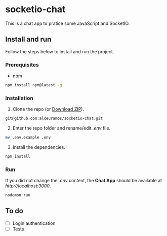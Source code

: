 # socketio-chat
<p>This is a chat app to pratice some JavaScript and SocketIO.</p>


## Install and run

Follow the steps below to install and run the project.

### Prerequisites
- npm
```bash
npm install npm@latest -g
```

### Installation
1. Clone the repo (or [Download ZIP](https://github.com/alceuramos/socketio-chat/archive/refs/heads/main.zip)).
```bash
git@github.com:alceuramos/socketio-chat.git
```
2. Enter the repo folder and rename/edit *.env* file.
```bash
mv .env.example .env
```

3. Install the dependencies.
```bash
npm install 
```

### Run
If you did not change the *.env* content, the **Chat App** should be available at *http://localhost:3000*.
```bash
nodemon run
```

## To do 
- [ ] Login authentication
- [ ] Tests
